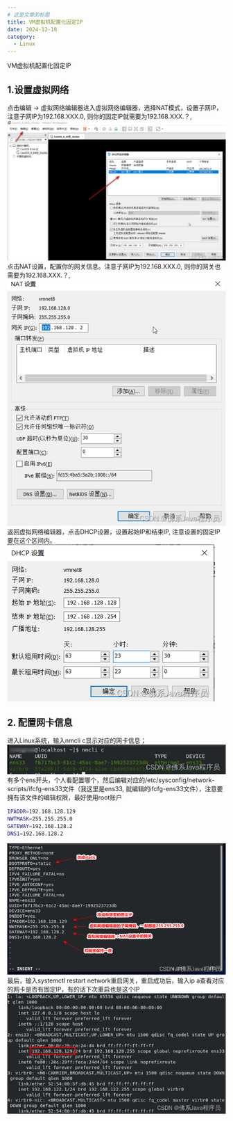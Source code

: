 ```yaml
---
# 这是文章的标题
title: VM虚拟机配置化固定IP
date: 2024-12-10
category:
  - Linux
---
```


VM虚拟机配置化固定IP
<!-- more -->

## 1.设置虚拟网络

点击编辑 -> 虚拟网络编辑器进入虚拟网络编辑器，选择NAT模式，设置子网IP，注意子网IP为192.168.XXX.0, 则你的固定IP就需要为192.168.XXX.？,
![Alt text](image.png)
点击NAT设置，配置你的网关信息。注意子网IP为192.168.XXX.0, 则你的网关也需要为192.168.XXX.？,
![Alt text](image-1.png)
返回虚拟网络编辑器，点击DHCP设置，设置起始IP和结束IP, 注意设置的固定IP要在这个区间内。
![Alt text](image-2.png)

## 2. 配置网卡信息
进入Linux系统，输入nmcli c显示对应的网卡信息；
![Alt text](image-3.png)
有多个ens开头，个人看配置哪个，然后编辑对应的/etc/sysconfig/network-scripts/ifcfg-ens33文件（我这里是ens33, 就编辑的ifcfg-ens33文件），注意要拥有该文件的编辑权限，最好使用root账户
```bash
IPADDR=192.168.128.129
NWTMASK=255.255.255.0
GATEWAY=192.168.128.2
DNS1=192.168.128.2
```
![Alt text](image-4.png)
最后，输入systemctl  restart  network重启网关，重启成功后，输入ip a查看对应的网卡是否有固定IP，有的话下次重启也是这个IP
![Alt text](image-5.png)
